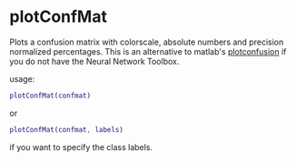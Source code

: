 # plotConfMat
Plots a confusion matrix with colorscale, absolute numbers and precision normalized percentages. 
This is an alternative to matlab's [plotconfusion](https://uk.mathworks.com/help/nnet/ref/plotconfusion.html) if you do not
have the Neural Network Toolbox.

usage:
```matlab
plotConfMat(confmat)
```
or
```matlab
plotConfMat(confmat, labels)
```
if you want to specify the class labels.
